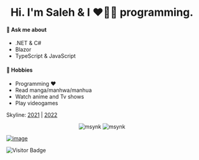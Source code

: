 <h1 align="center">Hi. I'm Saleh & I ❤️💖💓 programming.</h1>

#### 💬 Ask me about 
- .NET & C#
- Blazor
- TypeScript & JavaScript

#### 📅 Hobbies 
- Programming ❤️
- Read manga/manhwa/manhua
- Watch anime and Tv shows
- Play videogames

Skyline: [2021](https://skyline.github.com/msynk/2021) | [2022](https://skyline.github.com/msynk/2022)

<p align="center">
<img src="https://github-readme-stats.vercel.app/api?username=msynk&layout=compact&theme=buefy&hide_border=true&show_icons=true&count_private=true&include_all_commits=true" alt="msynk" />  <img src="https://github-readme-stats.vercel.app/api/top-langs/?username=msynk&layout=compact&theme=buefy&hide_border=true" alt="msynk" />
</p>
<!-- <img src="https://denvercoder1-activity-graph.herokuapp.com/graph/?username=msynk&bg_color=FFFFFF&color=000000&line=F85D7F&point=000000&hide_border=true" alt="msynk's Activity Graph"/> -->


[![image](https://img.10fastfingers.com/img/layout/logo@2x.png)](https://10fastfingers.com/user/504907/)


![Visitor Badge](https://visitor-badge.laobi.icu/badge?page_id=msynk.msynk)

